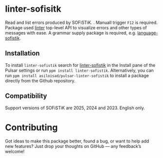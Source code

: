 # linter-sofisitk

Read and list errors produced by SOFiSTiK. . Manuall trigger `F12` is required. Package used [linter](https://github.com/steelbrain/linter) top-level API to visualize errors and other types of messages with ease. A grammar supply package is required, e.g. [language-sofistik](https://github.com/asiloisad/pulsar-language-sofistik).

## Installation

To install `linter-sofistik` search for [linter-sofistik](https://web.pulsar-edit.dev/packages/linter-sofistik) in the Install pane of the Pulsar settings or run `ppm install linter-sofistik`. Alternatively, you can run `ppm install asiloisad/pulsar-linter-sofistik` to install a package directly from the Github repository.

## Compatibility

Support versions of SOFiSTiK are 2025, 2024 and 2023. English only.

# Contributing

Got ideas to make this package better, found a bug, or want to help add new features? Just drop your thoughts on GitHub — any feedback’s welcome!
